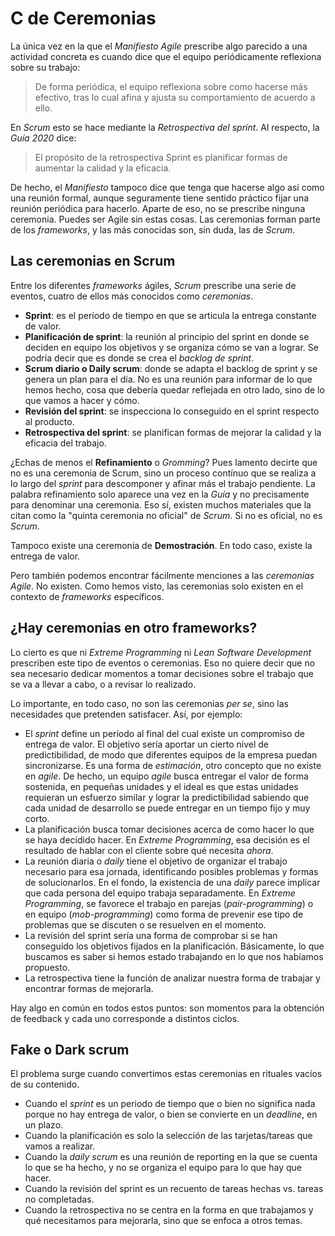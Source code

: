 # C de Ceremonias

La única vez en la que el _Manifiesto Agile_ prescribe algo parecido a una actividad concreta es cuando dice que el equipo periódicamente reflexiona sobre su trabajo:

> De forma periódica, el equipo reflexiona sobre como hacerse más efectivo, tras lo cual afina y ajusta su comportamiento de acuerdo a ello.

En _Scrum_ esto se hace mediante la _Retrospectiva del sprint_. Al respecto, la _Guía 2020_ dice:

> El propósito de la retrospectiva Sprint es planificar formas de aumentar la calidad y la eficacia.

De hecho, el _Manifiesto_ tampoco dice que tenga que hacerse algo así como una reunión formal, aunque seguramente tiene sentido práctico fijar una reunión periódica para hacerlo. Aparte de eso, no se prescribe ninguna ceremonia. Puedes ser Agile sin estas cosas. Las ceremonias forman parte de los _frameworks_, y las más conocidas son, sin duda, las de _Scrum_.

## Las ceremonias en Scrum

Entre los diferentes _frameworks_ ágiles, _Scrum_ prescribe una serie de eventos, cuatro de ellos más conocidos como _ceremonias_.

* **Sprint**: es el período de tiempo en que se articula la entrega constante de valor.
* **Planificación de sprint**: la reunión al principio del sprint en donde se deciden en equipo los objetivos y se organiza cómo se van a lograr. Se podría decir que es donde se crea el _backlog de sprint_.
* **Scrum diario o Daily scrum**: donde se adapta el backlog de sprint y se genera un plan para el día. No es una reunión para informar de lo que hemos hecho, cosa que debería quedar reflejada en otro lado, sino de lo que vamos a hacer y cómo.
* **Revisión del sprint**: se inspecciona lo conseguido en el sprint respecto al producto.
* **Retrospectiva del sprint**: se planifican formas de mejorar la calidad y la eficacia del trabajo.

¿Echas de menos el **Refinamiento** o _Gromming_? Pues lamento decirte que no es una ceremonia de Scrum, sino un proceso contínuo que se realiza a lo largo del _sprint_ para descomponer y afinar más el trabajo pendiente. La palabra refinamiento solo aparece una vez en la _Guía_ y no precisamente para denominar una ceremonia. Eso sí, existen muchos materiales que la citan como la "quinta ceremonia no oficial" de _Scrum_. Si no es oficial, no es _Scrum_.

Tampoco existe una ceremonia de **Demostración**. En todo caso, existe la entrega de valor.

Pero también podemos encontrar fácilmente menciones a las _ceremonias Agile_. No existen. Como hemos visto, las ceremonias solo existen en el contexto de _frameworks_ específicos.

## ¿Hay ceremonias en otro frameworks?

Lo cierto es que ni _Extreme Programming_ ni _Lean Software Development_ prescriben este tipo de eventos o ceremonias. Eso no quiere decir que no sea necesario dedicar momentos a tomar decisiones sobre el trabajo que se va a llevar a cabo, o a revisar lo realizado.

Lo importante, en todo caso, no son las ceremonias _per se_, sino las necesidades que pretenden satisfacer. Así, por ejemplo:

* El _sprint_ define un período al final del cual existe un compromiso de entrega de valor. El objetivo sería aportar un cierto nivel de predictibilidad, de modo que diferentes equipos de la empresa puedan sincronizarse. Es una forma de _estimación_, otro concepto que no existe en _agile_. De hecho, un equipo _agile_ busca entregar el valor de forma sostenida, en pequeñas unidades y el ideal es que estas unidades requieran un esfuerzo similar y lograr la predictibilidad sabiendo que cada unidad de desarrollo se puede entregar en un tiempo fijo y muy corto.
* La planificación busca tomar decisiones acerca de como hacer lo que se haya decidido hacer. En _Extreme Programming_, esa decisión es el resultado de hablar con el cliente sobre qué necesita _ahora_.
* La reunión diaria o _daily_ tiene el objetivo de organizar el trabajo necesario para esa jornada, identificando posibles problemas y formas de solucionarlos. En el fondo, la existencia de una _daily_ parece implicar que cada persona del equipo trabaja separadamente. En _Extreme Programming_, se favorece el trabajo en parejas (_pair-programming_) o en equipo (_mob-programming_) como forma de prevenir ese tipo de problemas que se discuten o se resuelven en el momento.
* La revisión del sprint sería una forma de comprobar si se han conseguido los objetivos fijados en la planificación. Básicamente, lo que buscamos es saber si hemos estado trabajando en lo que nos habíamos propuesto.
* La retrospectiva tiene la función de analizar nuestra forma de trabajar y encontrar formas de mejorarla. 

Hay algo en común en todos estos puntos: son momentos para la obtención de feedback y cada uno corresponde a distintos ciclos.

## Fake o Dark scrum

El problema surge cuando convertimos estas ceremonias en rituales vacíos de su contenido.

* Cuando el _sprint_ es un periodo de tiempo que o bien no significa nada porque no hay entrega de valor, o bien se convierte en un _deadline_, en un plazo.
* Cuando la planificación es solo la selección de las tarjetas/tareas que vamos a realizar.
* Cuando la _daily scrum_ es una reunión de reporting en la que se cuenta lo que se ha hecho, y no se organiza el equipo para lo que hay que hacer.
* Cuando la revisión del sprint es un recuento de tareas hechas vs. tareas no completadas. 
* Cuando la retrospectiva no se centra en la forma en que trabajamos y qué necesitamos para mejorarla, sino que se enfoca a otros temas.
